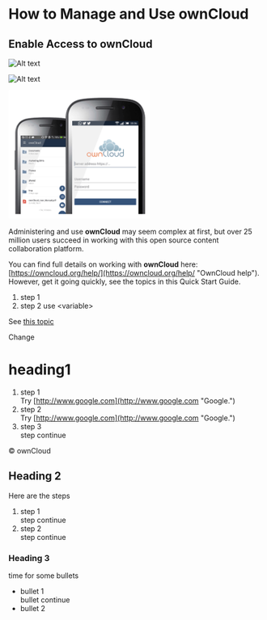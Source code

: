 # How to Manage and Use **ownCloud** #

## Enable Access to ownCloud ##

![Alt text](C:\Users\19788\Documents\GitHub\own-it-quick\Graphics\logo.jpg)

![Alt text](C:\Users\19788\Documents\GitHub\own-it-quick\Graphics\mobile.png)

![ownCloud logo](Graphics\mobile.png)  
 
Administering and use **ownCloud** may seem complex at first, but over 25 million users succeed in working with this open source content collaboration platform.

You can find full details on working with **ownCloud** here: [https://owncloud.org/help/](https://owncloud.org/help/ "OwnCloud help"). However, get it going quickly, see the topics in this Quick Start Guide.
  
1. step 1  
2. step 2 use &lt;variable&gt;  

See [this topic](/heading1/)

Change

# heading1 #
1. step 1  
Try [http://www.google.com](http://www.google.com "Google.")
1. step 2  
Try [http://www.google.com](http://www.google.com "Google.")
1. step 3  
step continue  

&copy; ownCloud
## Heading 2 ##

Here are the steps

1. step 1  
step continue  
1. step 2  
step continue  

### Heading 3 ###
time for some bullets 

- bullet 1  
bullet continue 
- bullet 2